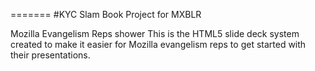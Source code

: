
=======
#KYC
Slam Book Project for MXBLR

Mozilla Evangelism Reps shower 
This is the HTML5 slide deck system created to make it easier for Mozilla evangelism reps to get started with their presentations. 

